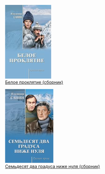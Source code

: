 ![](Белое%20проклятие%20(сборник).jpg)  
[Белое проклятие (сборник)](Белое%20проклятие%20(сборник).md)

![](Семьдесят%20два%20градуса%20ниже%20нуля%20(сборник).jpg)  
[Семьдесят два градуса ниже нуля (сборник)](Семьдесят%20два%20градуса%20ниже%20нуля%20(сборник).md)
